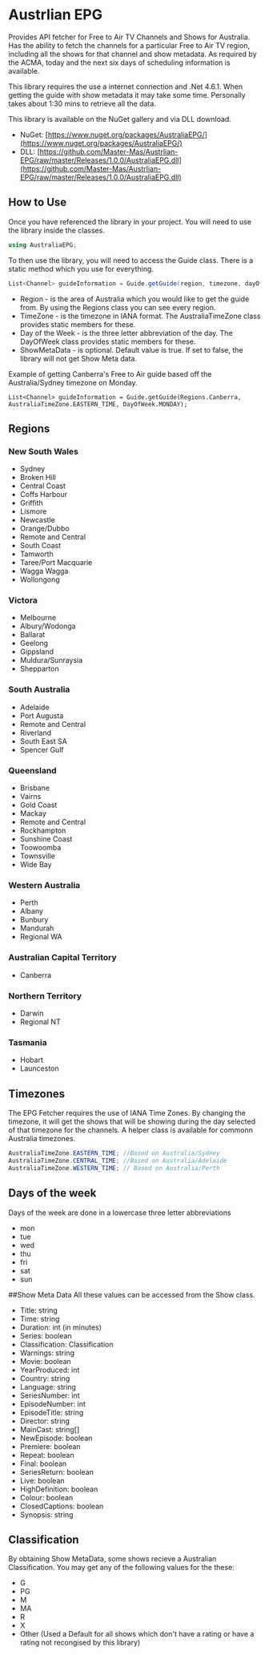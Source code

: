 # Austrlian EPG
Provides API fetcher for Free to Air TV Channels and Shows for Australia. Has the ability to fetch the channels for a particular Free to Air TV region, including all the shows for that channel and show metadata. As required by the ACMA, today and the next six days of scheduling information is available.

This library requires the use a internet connection and .Net 4.6.1. When getting the guide with show metadata it may take some time. Personally takes about 1:30 mins to retrieve all the data.

This library is available on the NuGet gallery and via DLL download.
- NuGet: [https://www.nuget.org/packages/AustraliaEPG/](https://www.nuget.org/packages/AustraliaEPG/)
- DLL: [https://github.com/Master-Mas/Austrlian-EPG/raw/master/Releases/1.0.0/AustraliaEPG.dll](https://github.com/Master-Mas/Austrlian-EPG/raw/master/Releases/1.0.0/AustraliaEPG.dll)

## How to Use
Once you have referenced the library in your project. You will need to use the library inside the classes.
```C#
using AustraliaEPG;
```
To then use the library, you will need to access the Guide class. There is a static method which you use for everything.
```C#
List<Channel> guideInformation = Guide.getGuide(region, timezone, dayOfWeek, showMetaData);
```

- Region - is the area of Australia which you would like to get the guide from. By using the Regions class you can see every region.
- TimeZone - is the timezone in IANA format. The AustraliaTimeZone class provides static members for these. 
- Day of the Week - is the three letter abbreviation of the day. The DayOfWeek class provides static members for these.
- ShowMetaData - is optional. Default value is true. If set to false, the library will not get Show Meta data.

Example of getting Canberra's Free to Air guide based off the Australia/Sydney timezone on Monday.
```
List<Channel> guideInformation = Guide.getGuide(Regions.Canberra, AustraliaTimeZone.EASTERN_TIME, DayOfWeek.MONDAY);
```

## Regions
### New South Wales
- Sydney
- Broken Hill
- Central Coast
- Coffs Harbour
- Griffith
- Lismore
- Newcastle
- Orange/Dubbo
- Remote and Central
- South Coast
- Tamworth
- Taree/Port Macquarie
- Wagga Wagga
- Wollongong

### Victora
- Melbourne
- Albury/Wodonga
- Ballarat
- Geelong
- Gippsland
- Muldura/Sunraysia
- Shepparton

### South Australia
- Adelaide
- Port Augusta
- Remote and Central
- Riverland
- South East SA
- Spencer Gulf

### Queensland
- Brisbane
- Vairns
- Gold Coast
- Mackay
- Remote and Central
- Rockhampton
- Sunshine Coast
- Toowoomba
- Townsville
- Wide Bay

### Western Australia
- Perth
- Albany
- Bunbury
- Mandurah
- Regional WA

### Australian Capital Territory
- Canberra

### Northern Territory
- Darwin
- Regional NT

### Tasmania
- Hobart
- Launceston

## Timezones
The EPG Fetcher requires the use of IANA Time Zones. By changing the timezone, it will get the shows that will be showing during the day selected of that timezone for the channels. A helper class is available for commonn Australia timezones.

```C#
AustraliaTimeZone.EASTERN_TIME; //Based on Australia/Sydney
AustraliaTimeZone.CENTRAL_TIME; //Based on Australia/Adelaide
AustraliaTimeZone.WESTERN_TIME; // Based on Australia/Perth
```

## Days of the week
Days of the week are done in a lowercase three letter abbreviations
- mon
- tue
- wed
- thu
- fri
- sat
- sun

##Show Meta Data
All these values can be accessed from the Show class.
- Title: string
- Time: string
- Duration: int (in minutes)
- Series: boolean
- Classification: Classification
- Warnings: string
- Movie: boolean
- YearProduced: int
- Country: string
- Language: string
- SeriesNumber: int
- EpisodeNumber: int
- EpisodeTitle: string
- Director: string
- MainCast: string[]
- NewEpisode: boolean
- Premiere: boolean
- Repeat: boolean
- Final: boolean
- SeriesReturn: boolean
- Live: boolean
- HighDefinition: boolean
- Colour: boolean
- ClosedCaptions: boolean
- Synopsis: string

## Classification
By obtaining Show MetaData, some shows recieve a Australian Classification. You may get any of the following values for the these:
- G
- PG
- M
- MA
- R
- X
- Other (Used a Default for all shows which don't have a rating or have a rating not recongised by this library)